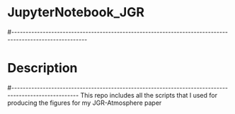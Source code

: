 # JupyterNotebook_JGR
#--------------------------------------------------------------------------------------------------------
# Description
#-----------------------------------------------------------------------------------------------------
This repo includes all the scripts that I used for producing the figures for my JGR-Atmosphere paper


